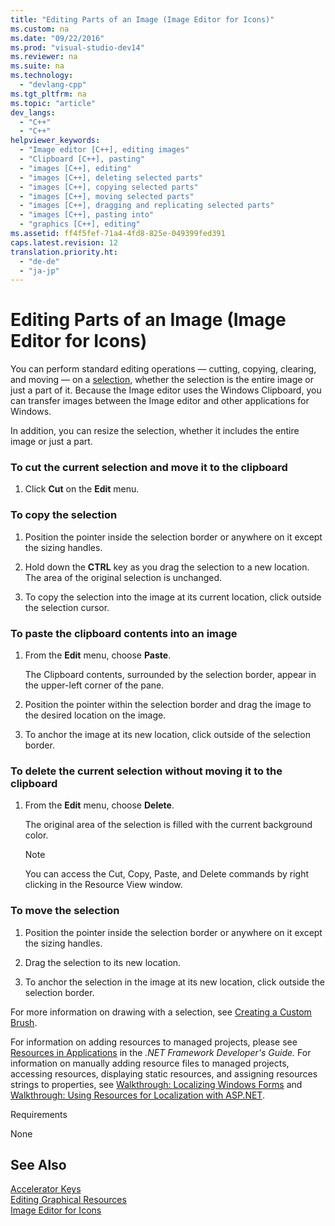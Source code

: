 ```yaml
---
title: "Editing Parts of an Image (Image Editor for Icons)"
ms.custom: na
ms.date: "09/22/2016"
ms.prod: "visual-studio-dev14"
ms.reviewer: na
ms.suite: na
ms.technology: 
  - "devlang-cpp"
ms.tgt_pltfrm: na
ms.topic: "article"
dev_langs: 
  - "C++"
  - "C++"
helpviewer_keywords: 
  - "Image editor [C++], editing images"
  - "Clipboard [C++], pasting"
  - "images [C++], editing"
  - "images [C++], deleting selected parts"
  - "images [C++], copying selected parts"
  - "images [C++], moving selected parts"
  - "images [C++], dragging and replicating selected parts"
  - "images [C++], pasting into"
  - "graphics [C++], editing"
ms.assetid: ff4f5fef-71a4-4fd8-825e-049399fed391
caps.latest.revision: 12
translation.priority.ht: 
  - "de-de"
  - "ja-jp"
---
```

# Editing Parts of an Image (Image Editor for Icons)
You can perform standard editing operations — cutting, copying, clearing, and moving — on a [selection](../vs140/selecting-an-area-of-an-image--image-editor-for-icons-.md), whether the selection is the entire image or just a part of it. Because the Image editor uses the Windows Clipboard, you can transfer images between the Image editor and other applications for Windows.  
  
 In addition, you can resize the selection, whether it includes the entire image or just a part.  
  
### To cut the current selection and move it to the clipboard  
  
1.  Click **Cut** on the **Edit** menu.  
  
### To copy the selection  
  
1.  Position the pointer inside the selection border or anywhere on it except the sizing handles.  
  
2.  Hold down the **CTRL** key as you drag the selection to a new location. The area of the original selection is unchanged.  
  
3.  To copy the selection into the image at its current location, click outside the selection cursor.  
  
### To paste the clipboard contents into an image  
  
1.  From the **Edit** menu, choose **Paste**.  
  
     The Clipboard contents, surrounded by the selection border, appear in the upper-left corner of the pane.  
  
2.  Position the pointer within the selection border and drag the image to the desired location on the image.  
  
3.  To anchor the image at its new location, click outside of the selection border.  
  
### To delete the current selection without moving it to the clipboard  
  
1.  From the **Edit** menu, choose **Delete**.  
  
     The original area of the selection is filled with the current background color.  
  
    > [!NOTE]
    >  You can access the Cut, Copy, Paste, and Delete commands by right clicking in the Resource View window.  
  
### To move the selection  
  
1.  Position the pointer inside the selection border or anywhere on it except the sizing handles.  
  
2.  Drag the selection to its new location.  
  
3.  To anchor the selection in the image at its new location, click outside the selection border.  
  
 For more information on drawing with a selection, see [Creating a Custom Brush](../vs140/creating-a-custom-brush--image-editor-for-icons-.md).  
  
 For information on adding resources to managed projects, please see [Resources in Applications](assetId:///8ad495d4-2941-40cf-bf64-e82e85825890) in the *.NET Framework Developer's Guide.* For information on manually adding resource files to managed projects, accessing resources, displaying static resources, and assigning resources strings to properties, see [Walkthrough: Localizing Windows Forms](assetId:///9a96220d-a19b-4de0-9f48-01e5d82679e5) and [Walkthrough: Using Resources for Localization with ASP.NET](assetId:///bb4e5b44-e2b0-48ab-bbe9-609fb33900b6).  
  
 Requirements  
  
 None  
  
## See Also  
 [Accelerator Keys](../vs140/accelerator-keys--image-editor-for-icons-.md)   
 [Editing Graphical Resources](../vs140/editing-graphical-resources--image-editor-for-icons-.md)   
 [Image Editor for Icons](../vs140/image-editor-for-icons.md)